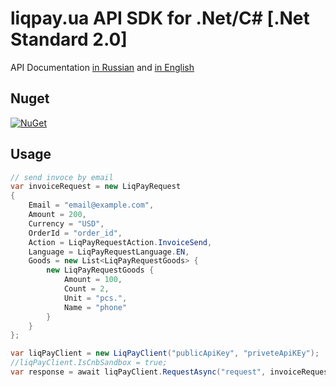liqpay.ua API SDK for .Net/C# [.Net Standard 2.0]
===========================

API Documentation [in Russian](https://www.liqpay.ua/documentation/ru) and [in English](https://www.liqpay.ua/documentation/en)


Nuget
----------------------

[![NuGet][lp-img]][lp-link] 


Usage
----------------------

```csharp
// send invoce by email
var invoiceRequest = new LiqPayRequest
{
    Email = "email@example.com",
    Amount = 200,
    Currency = "USD",
    OrderId = "order_id",
    Action = LiqPayRequestAction.InvoiceSend,
    Language = LiqPayRequestLanguage.EN,
    Goods = new List<LiqPayRequestGoods> {
        new LiqPayRequestGoods {
            Amount = 100,
            Count = 2,
            Unit = "pcs.",
            Name = "phone"
        }
    }
};

var liqPayClient = new LiqPayClient("publicApiKey", "priveteApiKEy");
//liqPayClient.IsCnbSandbox = true;
var response = await liqPayClient.RequestAsync("request", invoiceRequest);
```

[lp-img]: https://img.shields.io/badge/nuget-v1.0.1-blue.svg
[lp-link]: https://www.nuget.org/packages/LiqPay/
